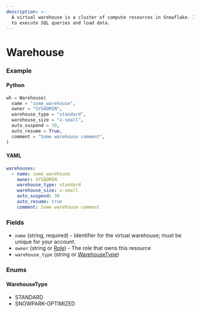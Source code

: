 ```yaml
---
description: >-
  A virtual warehouse is a cluster of compute resources in Snowflake. It is used
  to execute SQL queries and load data.
---
```


# Warehouse

### Example

#### Python

```python
wh = Warehouse(
  name = "some_warehouse",
  owner = "SYSADMIN",
  warehouse_type = "standard",
  warehouse_size = "x-small",
  auto_suspend = 30,
  auto_resume = True,
  comment = "Some warehouse comment",
)
```

#### YAML

```yaml
warehouses:
  - name: some_warehouse
    owner: SYSADMIN
    warehouse_type: standard
    warehouse_size: x-small
    auto_suspend: 30
    auto_resume: true
    comment: Some warehouse comment
```

### Fields


* `name` (string, required) - Identifier for the virtual warehouse; must be unique for your account.
* `owner` (string or [Role](role.md)) - The role that owns this resource
* `warehouse_type` (string or [WarehouseType](warehouse.md#warehousetype))


### Enums

#### WarehouseType

* STANDARD
* SNOWPARK-OPTIMIZED
